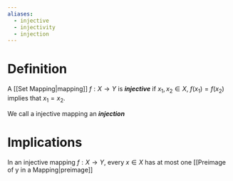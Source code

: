```yaml
---
aliases:
  - injective
  - injectivity
  - injection
---
```

# Definition
A [[Set Mapping|mapping]] $f: X \to Y$ is ___injective___ if $x_1, x_2 \in X$, $f(x_1) = f(x_2)$ implies that $x_1 = x_2$.

We call a injective mapping an ___injection___
# Implications
In an injective mapping $f: X \to Y$, every $x \in X$ has at most one [[Preimage of y in a Mapping|preimage]]
